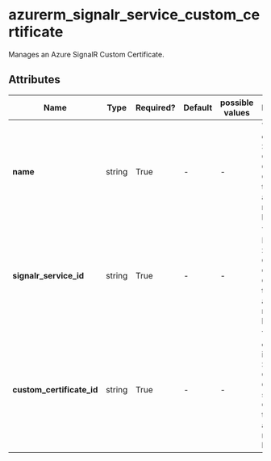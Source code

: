 # azurerm_signalr_service_custom_certificate

Manages an Azure SignalR Custom Certificate.

## Attributes

| Name | Type | Required? | Default  | possible values | Description |
| ---- | ---- | --------- | -------- | ----------- | ----------- |
| **name** | string | True | -  |  -  | The name of the SignalR Custom Certificate. Changing this forces a new resource to be created. | 
| **signalr_service_id** | string | True | -  |  -  | The SignalR ID of the SignalR Custom Certificate. Changing this forces a new resource to be created. | 
| **custom_certificate_id** | string | True | -  |  -  | The certificate id of the SignalR Custom Certificate service. Changing this forces a new resource to be created. | 

